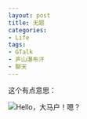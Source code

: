 ```yaml
---
layout: post
title: 无题
categories:
- Life
tags:
- GTalk
- 庐山瀑布汗
- 聊天
---
```


这个有点意思：


![Hello，大马户！嗯？](http://yihui.name/cn/wp-content/uploads/1189844907_0.jpg)
